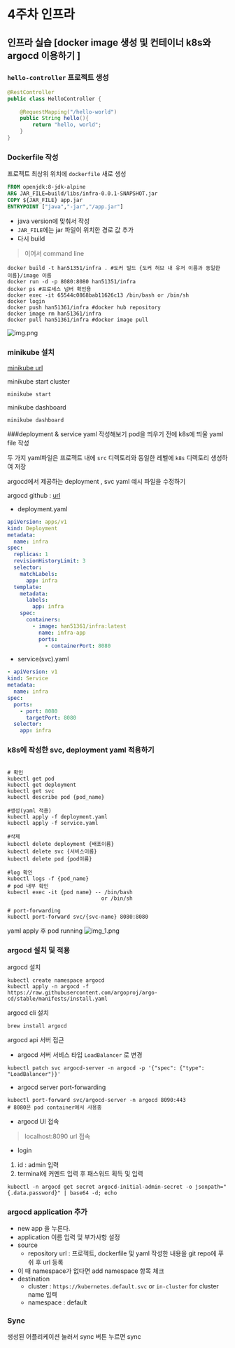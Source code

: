 # 4주차 인프라 

## 인프라 실습 [docker image 생성 및 컨테이너 k8s와 argocd 이용하기 ]

### `hello-controller` 프로젝트 생성 

```java 
@RestController
public class HelloController {
    
    @RequestMapping("/hello-world")
    public String hello(){
        return "hello, world";
    }
}

```

### Dockerfile 작성 
프로젝트 최상위 위치에 `dockerfile` 새로 생성 

```dockerfile
FROM openjdk:8-jdk-alpine
ARG JAR_FILE=build/libs/infra-0.0.1-SNAPSHOT.jar
COPY ${JAR_FILE} app.jar
ENTRYPOINT ["java","-jar","/app.jar"]
```
- java version에 맞춰서 작성 
- `JAR_FILE`에는 jar 파일이 위치한 경로 값 추가
- 다시 build 

> 이어서 command line 
```shell
docker build -t han51351/infra . #도커 빌드 {도커 허브 내 유저 이름과 동일한 이름}/image 이름 
docker run -d -p 8080:8080 han51351/infra 
docker ps #프로세스 넘버 확인용 
docker exec -it 65544c0868bab11626c13 /bin/bash or /bin/sh 
docker login 
docker push han51361/infra #docker hub repository 
docker image rm han51361/infra 
docker pull han51361/infra #docker image pull 
```

![img.png](img.png)

### minikube 설치 
[minikube url](https://minikube.sigs.k8s.io/docs/start/)

minikube start cluster
```shell
minikube start
```

minikube dashboard 
```shell
minikube dashboard
```

###deployment & service yaml 작성해보기 
pod을 띄우기 전에 k8s에 띄울 yaml file 작성 

두 가지 yaml파일은 프로젝트 내에 `src` 디렉토리와 동일한 레벨에 `k8s` 디렉토리 생성하여 저장 

argocd에서 제공하는 deployment , svc yaml 예시 파일을 수정하기 

argocd github : [url](https://github.com/argoproj/argocd-example-apps/tree/master/guestbook)

- deployment.yaml
```yaml
apiVersion: apps/v1
kind: Deployment
metadata:
  name: infra
spec:
  replicas: 1
  revisionHistoryLimit: 3
  selector:
    matchLabels:
      app: infra
  template:
    metadata:
      labels:
        app: infra
    spec:
      containers:
        - image: han51361/infra:latest
          name: infra-app
          ports:
            - containerPort: 8080
```
- service(svc).yaml
```yaml 
- apiVersion: v1
kind: Service
metadata:
  name: infra
spec:
  ports:
    - port: 8080
      targetPort: 8080
  selector:
    app: infra
 ```


### k8s에 작성한 svc, deployment yaml 적용하기 
```shell

# 확인 
kubectl get pod 
kubectl get deployment 
kubectl get svc 
kubectl describe pod {pod_name}

#생성(yaml 적용) 
kubectl apply -f deployment.yaml
kubectl apply -f service.yaml 

#삭제 
kubectl delete deployment {배포이름}
kubectl delete svc {서비스이름}
kubectl delete pod {pod이름}

#log 확인 
kubectl logs -f {pod_name}
# pod 내부 확인 
kubectl exec -it {pod name} -- /bin/bash  
                              or /bin/sh 
                              
# port-forwarding 
kubectl port-forward svc/{svc-name} 8080:8080                      
```

yaml apply 후 pod running 
![img_1.png](img_1.png)


### argocd 설치 및 적용

argocd 설치 
```shell
kubectl create namespace argocd
kubectl apply -n argocd -f https://raw.githubusercontent.com/argoproj/argo-cd/stable/manifests/install.yaml
```

argocd cli 설치 
```shell
brew install argocd
```

argocd api 서버 접근 

- argocd 서버 서비스 타입 `LoadBalancer` 로 변경 
```shell
kubectl patch svc argocd-server -n argocd -p '{"spec": {"type": "LoadBalancer"}}'
```

- argocd server port-forwarding 
```shell
kubectl port-forward svc/argocd-server -n argocd 8090:443
# 8080은 pod container에서 사용중 
```

- argocd UI 접속 
> localhost:8090 url 접속 

- login 
1. id : admin 입력
2. terminal에 커멘드 입력 후 패스워드 획득 및 입력 
```shell 
kubectl -n argocd get secret argocd-initial-admin-secret -o jsonpath="{.data.password}" | base64 -d; echo
``` 

### argocd application 추가 

- new app 을 누른다. 
- application 이름 입력 및 부가사항 설정 
- source 
  - repository url : 프로젝트, dockerfile 및 yaml 작성한 내용을 git repo에 푸쉬 후  url 등록 
- 이 때 namespace가 없다면 add namespace 항목 체크 
- destination 
  - cluster : `https://kubernetes.default.svc` or `in-cluster` for cluster name 입력
  - namespace : default 

### Sync 
생성된 어플리케이션 눌러서 sync 버튼 누르면 sync 
